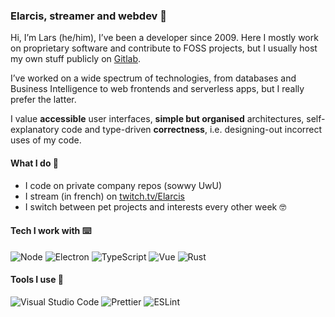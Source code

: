 ### Elarcis, streamer and webdev 🐙

Hi, I’m Lars (he/him), I’ve been a developer since 2009. Here I mostly work on proprietary software and contribute to FOSS projects, but I usually host my own stuff publicly on [Gitlab](https://gitlab.com/elarcis). 

I’ve worked on a wide spectrum of technologies, from databases and Business Intelligence to web frontends and serverless apps, but I really prefer the latter.

I value **accessible** user interfaces, **simple but organised** architectures, self-explanatory code and type-driven **correctness**, i.e. designing-out incorrect uses of my code.

#### What I do 💖

- I code on private company repos (sowwy UwU)
- I stream (in french) on [twitch.tv/Elarcis](https://www.twitch.tv/elarcis)
- I switch between pet projects and interests every other week 🤓

#### Tech I work with ⌨️

![Node](https://img.shields.io/badge/Node-%23339933?style=for-the-badge&logo=nodedotjs&logoColor=white) ![Electron](https://img.shields.io/badge/Electron-%2347848F?style=for-the-badge&logo=electron&logoColor=white) ![TypeScript](https://img.shields.io/badge/TypeScript-%233178C6?style=for-the-badge&logo=typescript&logoColor=white) ![Vue](https://img.shields.io/badge/Vue-%234FC08D?style=for-the-badge&logo=vuedotjs&logoColor=white) ![Rust](https://img.shields.io/badge/Rust-%231c1c1c?style=for-the-badge&logo=rust)

#### Tools I use 🔧

![Visual Studio Code](https://img.shields.io/badge/Visual_Studio_Code-%23007ACC?style=for-the-badge&logo=visualstudiocode) ![Prettier](https://img.shields.io/badge/Prettier-%23F7B93E?style=for-the-badge&logo=prettier&logoColor=black) ![ESLint](https://img.shields.io/badge/ESLint-%234B32C3?style=for-the-badge&logo=eslint&logoColor=white)
